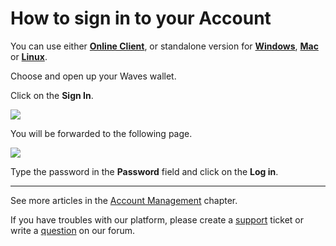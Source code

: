 # How to sign in to your Account

You can use either [**Online Client**](https://dex.wavesplatform.com), or standalone version for [**Windows**](https://wavesplatform.com/files/WavesClient-win.zip), [**Mac**](https://wavesplatform.com/files/WavesClient-mac.dmg) or [**Linux**](https://wavesplatform.com/files/WavesClient-linux.deb).

Choose and open up your Waves wallet.

Click on the **Sign In**.

![](/_assets/login_page.png)

You will be forwarded to the following page.

![](/_assets/login_page_02.png)

Type the password in the **Password** field and click on the **Log in**.

___

See more articles in the [Account Management](/waves-client/account-management.md) chapter.

If you have troubles with our platform, please create a [support](https://support.wavesplatform.com/) ticket or write a [question](https://forum.wavesplatform.com/) on our forum.
